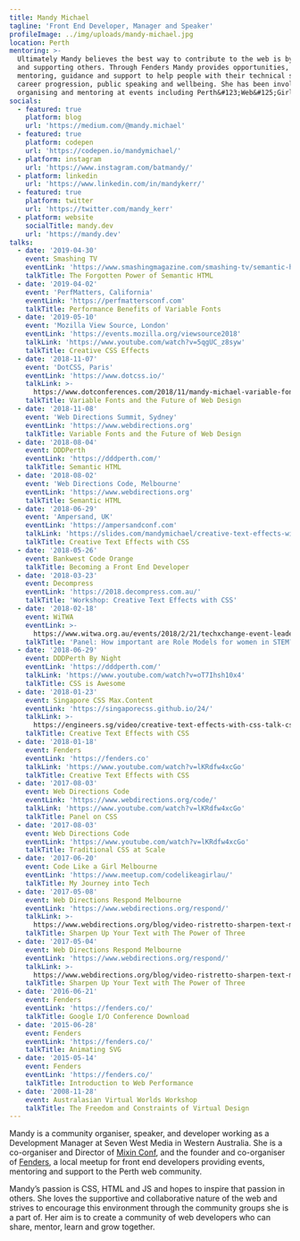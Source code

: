 ```yaml
---
title: Mandy Michael
tagline: 'Front End Developer, Manager and Speaker'
profileImage: ../img/uploads/mandy-michael.jpg
location: Perth
mentoring: >-
  Ultimately Mandy believes the best way to contribute to the web is by helping
  and supporting others. Through Fenders Mandy provides opportunities,
  mentoring, guidance and support to help people with their technical skills,
  career progression, public speaking and wellbeing. She has been involved in
  organising and mentoring at events including Perth&#123;Web&#125;Girls.
socials:
  - featured: true
    platform: blog
    url: 'https://medium.com/@mandy.michael'
  - featured: true
    platform: codepen
    url: 'https://codepen.io/mandymichael/'
  - platform: instagram
    url: 'https://www.instagram.com/batmandy/'
  - platform: linkedin
    url: 'https://www.linkedin.com/in/mandykerr/'
  - featured: true
    platform: twitter
    url: 'https://twitter.com/mandy_kerr'
  - platform: website
    socialTitle: mandy.dev
    url: 'https://mandy.dev'
talks:
  - date: '2019-04-30'
    event: Smashing TV
    eventLink: 'https://www.smashingmagazine.com/smashing-tv/semantic-html-mandy-michael/'
    talkTitle: The Forgotten Power of Semantic HTML
  - date: '2019-04-02'
    event: 'PerfMatters, California'
    eventLink: 'https://perfmattersconf.com'
    talkTitle: Performance Benefits of Variable Fonts
  - date: '2019-05-10'
    event: 'Mozilla View Source, London'
    eventLink: 'https://events.mozilla.org/viewsource2018'
    talkLink: 'https://www.youtube.com/watch?v=5qgUC_z8syw'
    talkTitle: Creative CSS Effects
  - date: '2018-11-07'
    event: 'DotCSS, Paris'
    eventLink: 'https://www.dotcss.io/'
    talkLink: >-
      https://www.dotconferences.com/2018/11/mandy-michael-variable-fonts-and-the-future-of-web-design
    talkTitle: Variable Fonts and the Future of Web Design
  - date: '2018-11-08'
    event: 'Web Directions Summit, Sydney'
    eventLink: 'https://www.webdirections.org'
    talkTitle: Variable Fonts and the Future of Web Design
  - date: '2018-08-04'
    event: DDDPerth
    eventLink: 'https://dddperth.com/'
    talkTitle: Semantic HTML
  - date: '2018-08-02'
    event: 'Web Directions Code, Melbourne'
    eventLink: 'https://www.webdirections.org'
    talkTitle: Semantic HTML
  - date: '2018-06-29'
    event: 'Ampersand, UK'
    eventLink: 'https://ampersandconf.com'
    talkLink: 'https://slides.com/mandymichael/creative-text-effects-with-css-7'
    talkTitle: Creative Text Effects with CSS
  - date: '2018-05-26'
    event: Bankwest Code Orange
    talkTitle: Becoming a Front End Developer
  - date: '2018-03-23'
    event: Decompress
    eventLink: 'https://2018.decompress.com.au/'
    talkTitle: 'Workshop: Creative Text Effects with CSS'
  - date: '2018-02-18'
    event: WiTWA
    eventLink: >-
      https://www.witwa.org.au/events/2018/2/21/techxchange-event-leadership-in-tech-the-importance-of-role-models
    talkTitle: 'Panel: How important are Role Models for women in STEM?'
  - date: '2018-06-29'
    event: DDDPerth By Night
    eventLink: 'https://dddperth.com/'
    talkLink: 'https://www.youtube.com/watch?v=oT7Ihsh10x4'
    talkTitle: CSS is Awesome
  - date: '2018-01-23'
    event: Singapore CSS Max.Content
    eventLink: 'https://singaporecss.github.io/24/'
    talkLink: >-
      https://engineers.sg/video/creative-text-effects-with-css-talk-css-24-max-content-edition-singaporecss--2244
    talkTitle: Creative Text Effects with CSS
  - date: '2018-01-18'
    event: Fenders
    eventLink: 'https://fenders.co'
    talkLink: 'https://www.youtube.com/watch?v=lKRdfw4xcGo'
    talkTitle: Creative Text Effects with CSS
  - date: '2017-08-03'
    event: Web Directions Code
    eventLink: 'https://www.webdirections.org/code/'
    talkLink: 'https://www.youtube.com/watch?v=lKRdfw4xcGo'
    talkTitle: Panel on CSS
  - date: '2017-08-03'
    event: Web Directions Code
    eventLink: 'https://www.youtube.com/watch?v=lKRdfw4xcGo'
    talkTitle: Traditional CSS at Scale
  - date: '2017-06-20'
    event: Code Like a Girl Melbourne
    eventLink: 'https://www.meetup.com/codelikeagirlau/'
    talkTitle: My Journey into Tech
  - date: '2017-05-08'
    event: Web Directions Respond Melbourne
    eventLink: 'https://www.webdirections.org/respond/'
    talkLink: >-
      https://www.webdirections.org/blog/video-ristretto-sharpen-text-mandy-michael/
    talkTitle: Sharpen Up Your Text with The Power of Three
  - date: '2017-05-04'
    event: Web Directions Respond Melbourne
    eventLink: 'https://www.webdirections.org/respond/'
    talkLink: >-
      https://www.webdirections.org/blog/video-ristretto-sharpen-text-mandy-michael/
    talkTitle: Sharpen Up Your Text with The Power of Three
  - date: '2016-06-21'
    event: Fenders
    eventLink: 'https://fenders.co/'
    talkTitle: Google I/O Conference Download
  - date: '2015-06-28'
    event: Fenders
    eventLink: 'https://fenders.co/'
    talkTitle: Animating SVG
  - date: '2015-05-14'
    event: Fenders
    eventLink: 'https://fenders.co/'
    talkTitle: Introduction to Web Performance
  - date: '2008-11-28'
    event: Australasian Virtual Worlds Workshop
    talkTitle: The Freedom and Constraints of Virtual Design
---
```


Mandy is a community organiser, speaker, and developer working as a Development Manager at Seven West Media in Western Australia. She is a co-organiser and Director of [Mixin Conf](https://mixinconf.com/), and the founder and co-organiser of [Fenders](https://fenders.co/), a local meetup for front end developers providing events, mentoring and support to the Perth web community.

Mandy’s passion is CSS, HTML and JS and hopes to inspire that passion in others. She loves the supportive and collaborative nature of the web and strives to encourage this environment through the community groups she is a part of. Her aim is to create a community of web developers who can share, mentor, learn and grow together.
